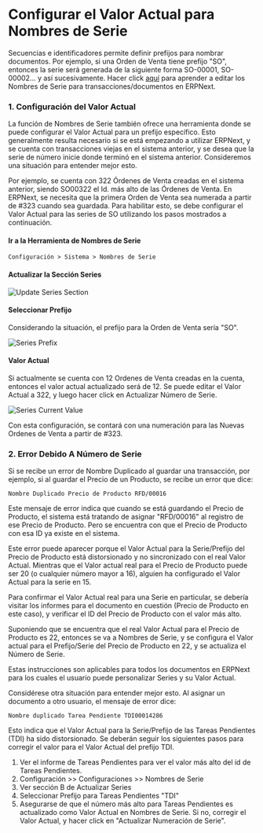 <!-- add-breadcrumbs -->
# Configurar el Valor Actual para Nombres de Serie

Secuencias e identificadores permite definir prefijos para nombrar documentos. Por ejemplo, si una Orden de Venta tiene prefijo "SO", entonces la serie será generada de la siguiente forma SO-00001, SO-00002... y así sucesivamente. Hacer click [aquí](/docs/user/manual/es/setting-up/settings/naming-series.html) para aprender a editar los Nombres de Serie para transacciones/documentos en ERPNext.

### 1. Configuración del Valor Actual

La función de Nombres de Serie también ofrece una herramienta donde se puede configurar el Valor Actual para un prefijo específico. Esto generalmente resulta necesario si se está empezando a utilizar ERPNext, y se cuenta con transacciones viejas en el sistema anterior, y se desea que la serie de número inicie donde terminó en el sistema anterior. Consideremos una situación para entender mejor esto.  

Por ejemplo, se cuenta con 322 Órdenes de Venta creadas en el sistema anterior, siendo SO00322 el Id. más alto de las Órdenes de Venta. En  ERPNext, se necesita que la primera Orden de Venta sea numerada a partir de #323 cuando sea guardada. Para habilitar esto, se debe configurar el Valor Actual para las series de SO utilizando los pasos mostrados a continuación.

#### Ir a la Herramienta de Nombres de Serie

`Configuración > Sistema > Nombres de Serie`

#### Actualizar la Sección Series

<img alt="Update Series Section" class="screenshot" src="{{docs_base_url}}/assets/img/articles/current-no-1.png">

#### Seleccionar Prefijo

Considerando la situación, el prefijo para la Orden de Venta sería "SO".

<img alt="Series Prefix" class="screenshot" src="{{docs_base_url}}/assets/img/articles/current-no-2.png">

#### Valor Actual

Si actualmente se cuenta con 12 Ordenes de Venta creadas en la cuenta, entonces el valor actual actualizado será de 12. Se puede editar el Valor Actual a 322, y luego hacer click en Actualizar Número de Serie.

<img alt="Series Current Value" class="screenshot" src="{{docs_base_url}}/assets/img/articles/current-no-3.png">

Con esta configuración, se contará con una numeración para las Nuevas Ordenes de Venta a partir de #323.

### 2. Error Debido A Número de Serie 

Si se recibe un error de Nombre Duplicado al guardar una transacción, por ejemplo, si al guardar el Precio de un Producto, se recibe un error que dice: 

`Nombre Duplicado Precio de Producto RFD/00016`

Este mensaje de error indica que cuando se está guardando el Precio de Producto, el sistema está tratando de asignar "RFD/00016" al registro de ese Precio de Producto. Pero se encuentra con que el Precio de Producto con esa ID ya existe en el sistema. 

Este error puede aparecer porque el Valor Actual para la Serie/Prefijo del Precio de Producto está distorsionado y no sincronizado con el real Valor Actual. Mientras que el Valor actual real para el Precio de Producto puede ser 20 (o cualquier número mayor a 16), alguien ha configurado el Valor Actual para la serie en 15.

Para confirmar el Valor Actual real para una Serie en particular, se debería visitar los informes para el documento en cuestión (Precio de Producto en este caso), y verificar el ID del Precio de Producto con el valor más alto. 

Suponiendo que se encuentra que el real Valor Actual para el Precio de Producto es 22, entonces se va a Nombres de Serie, y se configura el Valor actual para el Prefijo/Serie del Precio de Producto en 22, y se actualiza el Número de Serie. 

Estas instrucciones son aplicables para todos los documentos en ERPNext para los cuales el usuario puede personalizar Series y su Valor Actual.

Considérese otra situación para entender mejor esto. Al asignar un documento a otro usuario, el mensaje de error dice:

`Nombre duplicado Tarea Pendiente TDI00014286`

Esto indica que el Valor Actual para la Serie/Prefijo de las Tareas Pendientes (TDI) ha sido distorsionado. Se deberán seguir los siguientes pasos para corregir el valor para el Valor Actual del prefijo TDI.

1. Ver el informe de Tareas Pendientes para ver el valor más alto del id de Tareas Pendientes. 
1. Configuración >> Configuraciones >> Nombres de Serie
1. Ver sección B de Actualizar Series
1. Seleccionar Prefijo para Tareas Pendientes "TDI"
1. Asegurarse de que el número más alto para Tareas Pendientes es actualizado como Valor Actual en Nombres de Serie. Si no, corregir el Valor Actual, y hacer click en "Actualizar Numeración de Serie". 

<!-- markdown -->